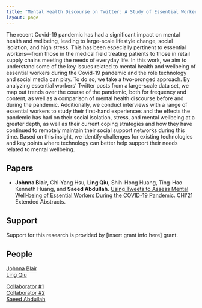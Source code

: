 ```yaml
---
title: "Mental Health Discourse on Twitter: A Study of Essential Workers During Covid-19" # TODO: review project title
layout: page
---
```


<div class="row">
    <div class="col-md-12">
        <div class="col-xs-offset-1 col-md-10">
            <!-- TODO: find header image (at least 1000 x 527)
                Note: Please be mindful of licensing permissions. The Noun Project (https://thenounproject.com/),
                FreePik (https://www.freepik.com/) and Adobe Stock (https://stock.adobe.com/) are great places to start!
                Google Image results licensed under Creative Commons are also acceptable.
            -->
        </div>
    </div>
</div>

<!-- TODO: review description of project & add external links as needed -->

The recent Covid-19 pandemic has had a significant impact on mental health and wellbeing, leading to large-scale lifestyle change, social isolation, and high stress. This has been especially pertinent to essential workers—from those in the medical field treating patients to those in retail supply chains meeting the needs of everyday life. In this work, we aim to understand some of the key issues related to mental health and wellbeing of essential workers during the Covid-19 pandemic and the role technology and social media can play. 
​To do so, we take a two-pronged approach. By analyzing essential workers’ Twitter posts from a large-scale data set, we map out trends over the course of the pandemic, both for frequency and content, as well as a comparison of mental health discourse before and during the pandemic. Additionally, we conduct interviews with a range of essential workers to study their first-hand experiences and the effects the pandemic has had on their social isolation, stress, and mental wellbeing at a greater depth, as well as their current coping strategies and how they have continued to remotely maintain their social support networks during this time. Based on this insight, we identify challenges for existing technologies and key points where technology can better help support their needs related to mental wellbeing.​

## Papers ##
<!-- TODO: review list of publications -->

* **Johnna Blair**, Chi-Yang Hsu, **Ling Qiu**, Shih-Hong Huang, Ting-Hao Kenneth Huang, and **Saeed Abdullah**.
[Using Tweets to Assess Mental Well-being of Essential Workers During the COVID-19 Pandemic][chi-ea-2021].
CHI’21 Extended Abstracts.

## Support ##
<!-- TODO: list funding sources (if applicable) -->

Support for this research is provided by [insert grant info here] grant.

## People ##

[Johnna Blair](https://johnnablair.weebly.com)  
[Ling Qiu](https://lingqiu3.github.io)  
<!-- TODO: add collaborators -->
[Collaborator #1](website)  
[Collaborator #2](website)  
[Saeed Abdullah](https://saeedabdullah.com)

[chi-ea-2021]: /404.markdown